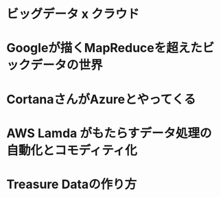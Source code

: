 # ビッグデータ x クラウド

# Googleが描くMapReduceを超えたビックデータの世界

# CortanaさんがAzureとやってくる

# AWS Lamda がもたらすデータ処理の自動化とコモディティ化

# Treasure Dataの作り方
